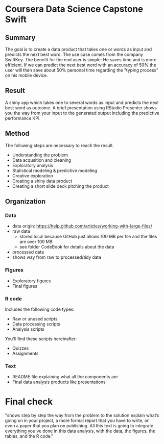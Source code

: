 # Coursera Data Science Capstone Swift

## Summary
The goal is to create a data product that takes one or words as input and predicts the next best word. The use case comes from the company SwiftKey. The benefit for the end user is simple: He saves time and is more efficient. If we can predict the next best word with an accuracy of 50% the user will then save about 50% personal time regarding the "typing process" on his mobile device.

## Result
A shiny app which takes one to several words as input and predicts the next best word as outcome. A brief presentation using RStudio Presenter shows you the way from your input to the generated output including the predictive performance KPI.

## Method
The following steps are necessary to reach the result.
- Understanding the problem 
- Data acqusition and cleaning 
- Exploratory analysis 
- Statistical modeling & predictive modeling 
- Creative exploration 
- Creating a shiny data product 
- Creating a short slide deck pitching the product 

## Organization

### Data
- data origin: https://help.github.com/articles/working-with-large-files/
- raw data
    + stored local because GitHub just allows 100 MB per file and the files are over 100 MB
    + see folder CodeBook for details about the data
- processed data 
- shows way from raw to processed/tidy data 

### Figures
- Exploratory figures 
- Final figures


### R code
Includes the following code types:
- Raw or unused scripts 
- Data processing scripts 
- Analysis scripts

You'll find these scripts hereinafter:
- Quizzes 
- Assignments 

### Text
- README file explaining what all the components are
- Final data analysis products like presentations

# Final check
"shows step by step the way from the problem to the solution
explain what’s going on in your project, a more formal report that you have to write, or even a paper that you plan on publishing. All this text is going to integrate everything you’ve done in this data analysis, with the data, the figures, the tables, and the R code."

